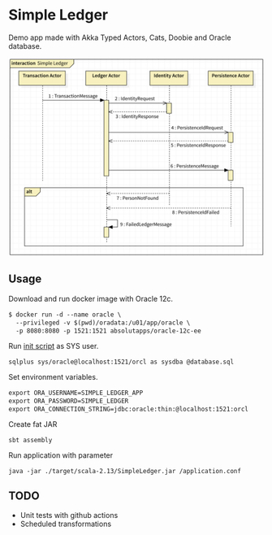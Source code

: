 # Simple Ledger
Demo app made with Akka Typed Actors, Cats, Doobie and Oracle database.

![Sequence diagram](project/diagram.png)

## Usage
Download and run docker image with Oracle 12c.
```
$ docker run -d --name oracle \
  --privileged -v $(pwd)/oradata:/u01/app/oracle \
  -p 8080:8080 -p 1521:1521 absolutapps/oracle-12c-ee 
```
Run [init script](init/database.sql) as SYS user.
```
sqlplus sys/oracle@localhost:1521/orcl as sysdba @database.sql
```

Set environment variables.
```
export ORA_USERNAME=SIMPLE_LEDGER_APP
export ORA_PASSWORD=SIMPLE_LEDGER
export ORA_CONNECTION_STRING=jdbc:oracle:thin:@localhost:1521:orcl
```

Create fat JAR
```
sbt assembly
```

Run application with parameter
```
java -jar ./target/scala-2.13/SimpleLedger.jar /application.conf
```

## TODO
- Unit tests with github actions
- Scheduled transformations